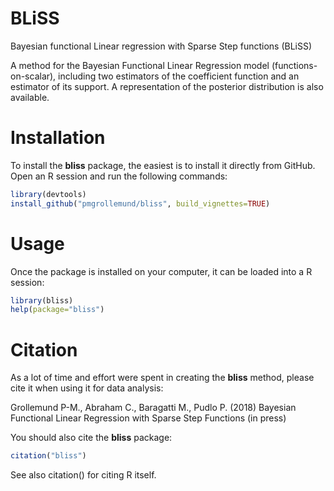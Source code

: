 # BLiSS

Bayesian functional Linear regression with Sparse Step functions (BLiSS)

A method for the Bayesian Functional Linear Regression model (functions-on-scalar),
  including two estimators of the coefficient function and an estimator of its support.
  A representation of the posterior distribution is also available.

# Installation

To install the **bliss** package, the easiest is to install it directly from GitHub. Open an R session and run the following commands:

```R
library(devtools) 
install_github("pmgrollemund/bliss", build_vignettes=TRUE)
```

# Usage

Once the package is installed on your computer, it can be loaded into a R session:

```R
library(bliss)
help(package="bliss")
```

# Citation

As a lot of time and effort were spent in creating the **bliss** method, please cite it when using it for data analysis:

Grollemund P-M., Abraham C., Baragatti M., Pudlo P. (2018) Bayesian Functional Linear Regression with Sparse Step Functions (in press)

You should also cite the **bliss** package:

```R
citation("bliss")
```

See also citation() for citing R itself.
